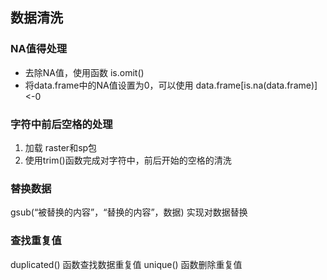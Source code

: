 ## 数据清洗

### NA值得处理

* 去除NA值，使用函数 is.omit()
* 将data.frame中的NA值设置为0，可以使用 data.frame[is.na(data.frame)]<-0

### 字符中前后空格的处理

1. 加载 raster和sp包
2. 使用trim()函数完成对字符中，前后开始的空格的清洗

###  替换数据

gsub(“被替换的内容”，“替换的内容”，数据) 实现对数据替换


### 查找重复值
duplicated() 函数查找数据重复值
unique() 函数删除重复值